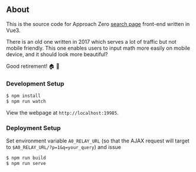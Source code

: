 ## About

This is the source code for Approach Zero [search page](https://approach0.xyz/search) front-end written in Vue3.

There is an old one written in 2017 which serves a lot of traffic but not mobile friendly.
This one enables users to input math more easily on mobile device, and it should look more beautiful?

Good retirement! :house: :older_man:

### Development Setup
```sh
$ npm install
$ npm run watch
```
View the webpage at `http://localhost:19985`.

### Deployment Setup
Set environment variable `A0_RELAY_URL` (so that the AJAX request will target to `$A0_RELAY_URL/?p=1&q=your_query`) and issue
```sh
$ npm run build
$ npm run serve
```
